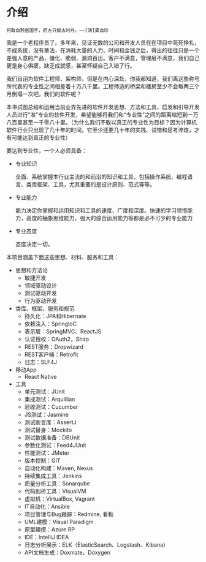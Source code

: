 # 介绍

	何敢自矜医国手，药方只贩古时丹。——[清]龚自珍

我是一个老程序员了。多年来，见证无数的公司和开发人员在在项目中死死挣扎，不成系统，没有章法，在消耗大量的人力、时间和金钱之后，得出的往往只是一个差强人意的产品，僵化、脆弱、漏洞百出。客户不满意，管理层不满意，我们自己更是身心俱疲，缺乏成就感，甚至怀疑自己入错了行。

我们自诩为软件工程师、架构师，但是在内心深处，你我都知道，我们离这些称号所代表的专业性之间相差着十万八千里。工程师造的桥梁和楼房至少不会每两三个月倒塌一次吧，我们的软件呢？

本书试图总结和运用当前业界先进的软件开发思想、方法和工具，启发和引导开发人员进行“准”专业的软件开发，希望能够将我们和“专业性”之间的距离缩短到一万八百里甚至一千零八十里。（为什么我们不敢以真正的专业性为目标？因为计算机软件行业只出现了几十年的时间，它至少还要几十年的实践、试错和思考淬炼，才有可能达到真正的专业性）

要达到专业性，一个人必须具备：

* 专业知识

	全面、系统掌握本行业主流的和前沿的知识和工具，包括操作系统、编程语言、类库框架、工具，尤其重要的是设计原则、范式等等。
	
* 专业能力

	能力决定你掌握和运用知识和工具的速度、广度和深度。快速的学习领悟能力，高度的抽象思维能力，强大的综合运用能力等都是必不可少的专业能力

* 专业态度

	态度决定一切。


本项目涵盖下面这些思想、材料、服务和工具：

* 思想和方法论
   * 敏捷开发
   * 领域驱动设计
   * 测试驱动开发
   * 行为驱动开发
* 类库、框架、服务和规范
   * 持久化：JPA和Hibernate
   * 依赖注入：SpringIoC
   * 表示层：SpringMVC、ReactJS
   * 认证授权：OAuth2，Shiro
   * REST服务：Dropwizard
   * REST客户端：Retrofit
   * 日志：SLF4J
* 移动App
   * React Native
* 工具
   * 单元测试：JUnit
   * 集成测试：Arquillian
   * 验收测试：Cucumber
   * JS测试：Jasmine
   * 测试断言库：AssertJ
   * 测试替身：Mockito
   * 测试数据准备：DBUnit
   * 参数化测试：Feed4JUnit
   * 性能测试：JMeter
   * 版本控制：GIT
   * 自动化构建：Maven, Nexus
   * 持续集成工具：Jenkins
   * 质量分析工具：Sonarqube
   * 代码剖析工具：VisualVM
   * 虚拟机：VirtualBox, Vagrant
   * IT自动化：Ansible
   * 项目管理与Bug跟踪：Redmine, 看板
   * UML建模：Visual Paradigm
   * 原型建模：Azure RP
   * IDE：IntelliJ IDEA
   * 日志分析展示：ELK（ElasticSearch、Logstash、Kibana）
   * API文档生成：Doxmate、Doxygen
   
  